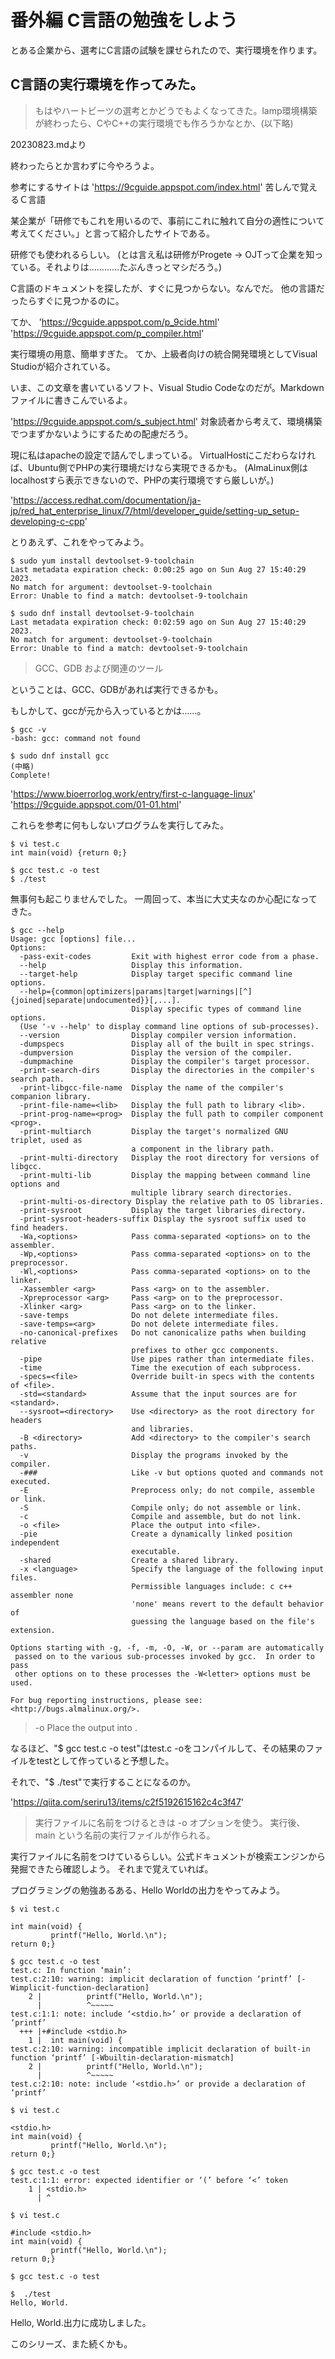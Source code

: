 # 番外編 C言語の勉強をしよう
とある企業から、選考にC言語の試験を課せられたので、実行環境を作ります。

## C言語の実行環境を作ってみた。
> もはやハートビーツの選考とかどうでもよくなってきた。lamp環境構築が終わったら、CやC++の実行環境でも作ろうかなとか、(以下略)

20230823.mdより

終わったらとか言わずに今やろうよ。

参考にするサイトは
'https://9cguide.appspot.com/index.html'
苦しんで覚えるＣ言語

某企業が「研修でもこれを用いるので、事前にこれに触れて自分の適性について考えてください。」と言って紹介したサイトである。

研修でも使われるらしい。
(とは言え私は研修がProgete → OJTって企業を知っている。それよりは…………たぶんきっとマシだろう。)

C言語のドキュメントを探したが、すぐに見つからない。なんでだ。
他の言語だったらすぐに見つかるのに。

てか、
'https://9cguide.appspot.com/p_9cide.html'
'https://9cguide.appspot.com/p_compiler.html'

実行環境の用意、簡単すぎた。
てか、上級者向けの統合開発環境としてVisual Studioが紹介されている。

いま、この文章を書いているソフト、Visual Studio Codeなのだが。Markdownファイルに書きこんでいるよ。

'https://9cguide.appspot.com/s_subject.html'
対象読者から考えて、環境構築でつまずかないようにするための配慮だろう。

現に私はapacheの設定で詰んでしまっている。
VirtualHostにこだわらなければ、Ubuntu側でPHPの実行環境だけなら実現できるかも。
(AlmaLinux側はlocalhostすら表示できないので、PHPの実行環境ですら厳しいが。)

'https://access.redhat.com/documentation/ja-jp/red_hat_enterprise_linux/7/html/developer_guide/setting-up_setup-developing-c-cpp'

とりあえず、これをやってみよう。

```
$ sudo yum install devtoolset-9-toolchain
Last metadata expiration check: 0:00:25 ago on Sun Aug 27 15:40:29 2023.
No match for argument: devtoolset-9-toolchain
Error: Unable to find a match: devtoolset-9-toolchain

$ sudo dnf install devtoolset-9-toolchain
Last metadata expiration check: 0:02:59 ago on Sun Aug 27 15:40:29 2023.
No match for argument: devtoolset-9-toolchain
Error: Unable to find a match: devtoolset-9-toolchain
```

> GCC、GDB および関連のツール

ということは、GCC、GDBがあれば実行できるかも。

もしかして、gccが元から入っているとかは……。

```
$ gcc -v
-bash: gcc: command not found
```

```
$ sudo dnf install gcc
(中略)
Complete!
```

'https://www.bioerrorlog.work/entry/first-c-language-linux'
'https://9cguide.appspot.com/01-01.html'

これらを参考に何もしないプログラムを実行してみた。

```
$ vi test.c
int main(void) {return 0;}
```
```
$ gcc test.c -o test
$ ./test
```

無事何も起こりませんでした。
一周回って、本当に大丈夫なのか心配になってきた。

```
$ gcc --help
Usage: gcc [options] file...
Options:
  -pass-exit-codes         Exit with highest error code from a phase.
  --help                   Display this information.
  --target-help            Display target specific command line options.
  --help={common|optimizers|params|target|warnings|[^]{joined|separate|undocumented}}[,...].
                           Display specific types of command line options.
  (Use '-v --help' to display command line options of sub-processes).
  --version                Display compiler version information.
  -dumpspecs               Display all of the built in spec strings.
  -dumpversion             Display the version of the compiler.
  -dumpmachine             Display the compiler's target processor.
  -print-search-dirs       Display the directories in the compiler's search path.
  -print-libgcc-file-name  Display the name of the compiler's companion library.
  -print-file-name=<lib>   Display the full path to library <lib>.
  -print-prog-name=<prog>  Display the full path to compiler component <prog>.
  -print-multiarch         Display the target's normalized GNU triplet, used as
                           a component in the library path.
  -print-multi-directory   Display the root directory for versions of libgcc.
  -print-multi-lib         Display the mapping between command line options and
                           multiple library search directories.
  -print-multi-os-directory Display the relative path to OS libraries.
  -print-sysroot           Display the target libraries directory.
  -print-sysroot-headers-suffix Display the sysroot suffix used to find headers.
  -Wa,<options>            Pass comma-separated <options> on to the assembler.
  -Wp,<options>            Pass comma-separated <options> on to the preprocessor.
  -Wl,<options>            Pass comma-separated <options> on to the linker.
  -Xassembler <arg>        Pass <arg> on to the assembler.
  -Xpreprocessor <arg>     Pass <arg> on to the preprocessor.
  -Xlinker <arg>           Pass <arg> on to the linker.
  -save-temps              Do not delete intermediate files.
  -save-temps=<arg>        Do not delete intermediate files.
  -no-canonical-prefixes   Do not canonicalize paths when building relative
                           prefixes to other gcc components.
  -pipe                    Use pipes rather than intermediate files.
  -time                    Time the execution of each subprocess.
  -specs=<file>            Override built-in specs with the contents of <file>.
  -std=<standard>          Assume that the input sources are for <standard>.
  --sysroot=<directory>    Use <directory> as the root directory for headers
                           and libraries.
  -B <directory>           Add <directory> to the compiler's search paths.
  -v                       Display the programs invoked by the compiler.
  -###                     Like -v but options quoted and commands not executed.
  -E                       Preprocess only; do not compile, assemble or link.
  -S                       Compile only; do not assemble or link.
  -c                       Compile and assemble, but do not link.
  -o <file>                Place the output into <file>.
  -pie                     Create a dynamically linked position independent
                           executable.
  -shared                  Create a shared library.
  -x <language>            Specify the language of the following input files.
                           Permissible languages include: c c++ assembler none
                           'none' means revert to the default behavior of
                           guessing the language based on the file's extension.

Options starting with -g, -f, -m, -O, -W, or --param are automatically
 passed on to the various sub-processes invoked by gcc.  In order to pass
 other options on to these processes the -W<letter> options must be used.

For bug reporting instructions, please see:
<http://bugs.almalinux.org/>.
```

>   -o <file>                Place the output into <file>.

なるほど、"$ gcc test.c -o test"はtest.c -oをコンパイルして、その結果のファイルをtestとして作っていると予想した。

それで、"$ ./test"で実行することになるのか。

'https://qiita.com/seriru13/items/c2f5192615162c4c3f47'

> 実行ファイルに名前をつけるときは -o オプションを使う。
> 実行後、 main という名前の実行ファイルが作られる。

実行ファイルに名前をつけているらしい。公式ドキュメントが検索エンジンから発掘できたら確認しよう。
それまで覚えていれば。

プログラミングの勉強あるある、Hello Worldの出力をやってみよう。

```
$ vi test.c

int main(void) {
         printf("Hello, World.\n");
return 0;}
```
```
$ gcc test.c -o test
test.c: In function ‘main’:
test.c:2:10: warning: implicit declaration of function ‘printf’ [-Wimplicit-function-declaration]
    2 |          printf("Hello, World.\n");
      |          ^~~~~~
test.c:1:1: note: include ‘<stdio.h>’ or provide a declaration of ‘printf’
  +++ |+#include <stdio.h>
    1 |  int main(void) {
test.c:2:10: warning: incompatible implicit declaration of built-in function ‘printf’ [-Wbuiltin-declaration-mismatch]
    2 |          printf("Hello, World.\n");
      |          ^~~~~~
test.c:2:10: note: include ‘<stdio.h>’ or provide a declaration of ‘printf’
```

```
$ vi test.c

<stdio.h>
int main(void) {
         printf("Hello, World.\n");
return 0;}
```

```
$ gcc test.c -o test
test.c:1:1: error: expected identifier or ‘(’ before ‘<’ token
    1 | <stdio.h>
      | ^
```

```
$ vi test.c

#include <stdio.h>
int main(void) {
         printf("Hello, World.\n");
return 0;}
```

```
$ gcc test.c -o test
```

```
$  ./test
Hello, World.
```

Hello, World.出力に成功しました。

このシリーズ、また続くかも。